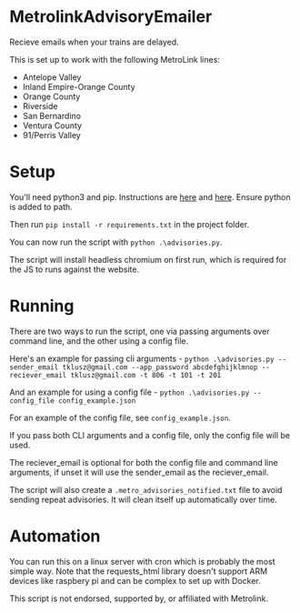 # MetrolinkAdvisoryEmailer
Recieve emails when your trains are delayed.

This is set up to work with the following MetroLink lines:
* Antelope Valley
* Inland Empire-Orange County
* Orange County
* Riverside
* San Bernardino
* Ventura County
* 91/Perris Valley

# Setup
You'll need python3 and pip. Instructions are [here](https://pip.pypa.io/en/stable/installing/) and [here](https://www.python.org/downloads/). Ensure python is added to path.

Then run `pip install -r requirements.txt` in the project folder.

You can now run the script with `python .\advisories.py`.

The script will install headless chromium on first run, which is required for the JS to runs against the website.

# Running
There are two ways to run the script, one via passing arguments over command line, and the other using a config file.

Here's an example for passing cli arguments - `python .\advisories.py --sender_email tklusz@gmail.com --app_password abcdefghijklmnop --reciever_email tklusz@gmail.com -t 806 -t 101 -t 201`

And an example for using a config file - `python .\advisories.py --config_file config_example.json`

For an example of the config file, see `config_example.json`.

If you pass both CLI arguments and a config file, only the config file will be used.

The reciever_email is optional for both the config file and command line arguments, if unset it will use the sender_email as the reciever_email.

The script will also create a `.metro_advisories_notified.txt` file to avoid sending repeat advisories. It will clean itself up automatically over time.

# Automation
You can run this on a linux server with cron which is probably the most simple way.
Note that the requests_html library doesn't support ARM devices like raspbery pi and can be complex to set up with Docker.

This script is not endorsed, supported by, or affiliated with Metrolink.

